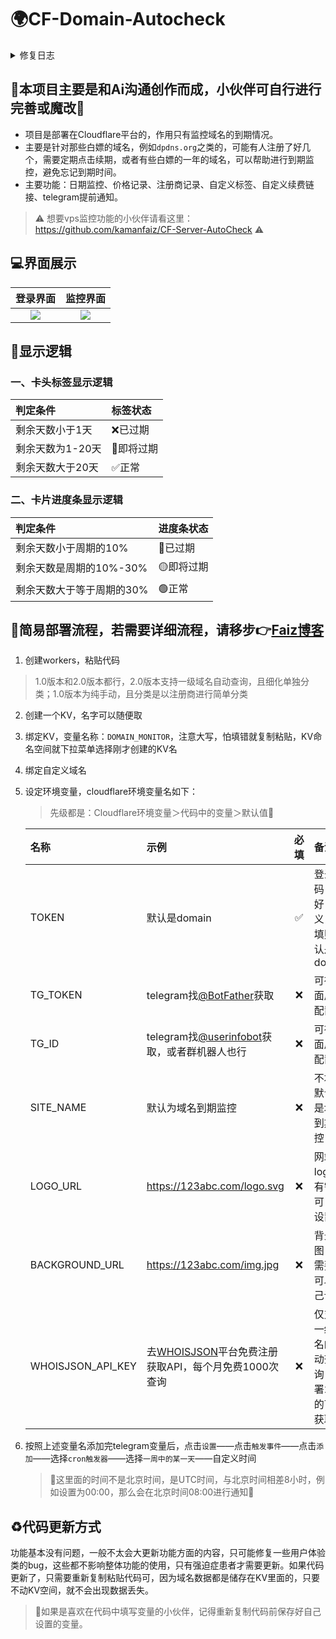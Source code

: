 # 🌍CF-Domain-Autocheck

<details>
    <summary>修复日志</summary>
    🔲2025-08-29 <br>
    1.合并版本，鉴于新版本稳定了，删除老版的手动版本 <br>
    2.修复部署完后的配置导向界面提示信息 <br>
    3.删除pages部署逻辑，只支持workers部署，因为要用到cf的cron，workers比较方便 <br>
    <br>
    ☑️2025-08-29 <br>
    1.添加了whoisjson的api，支持一级域名自动查询信息并填写 <br>
    2.优化分类功能，单独设立分类管理功能 <br>
    3.增添统计功能，可以显示分类数量以及分类下的域名数量 <br>
    4.整合telegram多条信息为一条 <br>
    <br>
    ☑️2025-08-13 <br>
    1.修复到期日期会根据用户输入的注册时间和续期周期自动计算 <br>
    2.修复清除续期后，到期日期自动回调 <br>
    <br>
    ☑️2025-08-06 <br>
    1.修复手机端背景图会依页面内容自动放大或缩小 <br>
    2.新增可自定义手机端背景图
</details>

## 🚨本项目主要是和Ai沟通创作而成，小伙伴可自行进行完善或魔改🚨

* 项目是部署在Cloudflare平台的，作用只有监控域名的到期情况。
* 主要是针对那些白嫖的域名，例如`dpdns.org`之类的，可能有人注册了好几个，需要定期点击续期，或者有些白嫖的一年的域名，可以帮助进行到期监控，避免忘记到期时间。
* 主要功能：日期监控、价格记录、注册商记录、自定义标签、自定义续费链接、telegram提前通知。
> ⚠️ 想要vps监控功能的小伙伴请看这里：https://github.com/kamanfaiz/CF-Server-AutoCheck ⚠️

## 💻界面展示
|                                 登录界面                                  |                             监控界面                             |
|:-------------------------------------------------------------------------:|:----------------------------------------------------------------:|
| ![](https://imgr2.952536.xyz/Hexo/Article/PixPin_2025-07-26_23-05-27.png) | ![](https://imgr2.952536.xyz/Hexo/Article/20250829173210152.png) |

## 📌显示逻辑
### 一、卡头标签显示逻辑
| 判定条件         | 标签状态   |
|:-----------------|:-----------|
| 剩余天数小于1天  | ❌已过期    |
| 剩余天数为1-20天 | 📢即将过期 |
| 剩余天数大于20天 | ✅正常      |

### 二、卡片进度条显示逻辑
| 判定条件                  | 进度条状态 |
|:--------------------------|:-----------|
| 剩余天数小于周期的10%     | 🔴已过期   |
| 剩余天数是周期的10%-30%   | 🟡即将过期 |
| 剩余天数大于等于周期的30% | 🟢正常     |

## 🚀简易部署流程，若需要详细流程，请移步👉[Faiz博客](https://blog.faiz.hidns.co/2025/07/26/Domain-AutoCheck%E5%9F%9F%E5%90%8D%E5%88%B0%E6%9C%9F%E7%9B%91%E6%8E%A7/)
1. 创建workers，粘贴代码
> 1.0版本和2.0版本都行，2.0版本支持一级域名自动查询，且细化单独分类；1.0版本为纯手动，且分类是以注册商进行简单分类
2. 创建一个KV，名字可以随便取
3. 绑定KV，变量名称：`DOMAIN_MONITOR`，注意大写，怕填错就复制粘贴，KV命名空间就下拉菜单选择刚才创建的KV名
4. 绑定自定义域名
5. 设定环境变量，cloudflare环境变量名如下：

    > 先级都是：Cloudflare环境变量＞代码中的变量＞默认值🚨

    | 名称              | 示例                                                                           | 必填 | 备注                                     |
    |:------------------|:-------------------------------------------------------------------------------|:----:|:-----------------------------------------|
    | TOKEN             | 默认是domain                                                                   |  ✅️   | 登录密码，最好自定义，不填则默认是domain |
    | TG_TOKEN          | telegram找[@BotFather](https://t.me/BotFather)获取                             |  ❌️   | 可在界面后端配置                         |
    | TG_ID             | telegram找[@userinfobot](https://t.me/userinfobot)获取，或者群机器人也行       |  ❌️   | 可在界面后端配置                         |
    | SITE_NAME         | 默认为域名到期监控                                                             |  ❌️   | 不填，默认就是域名到期监控               |
    | LOGO_URL          | https://123abc.com/logo.svg                                                    |  ❌️   | 网站logo，有需要可自行设置               |
    | BACKGROUND_URL    | https://123abc.com/img.jpg                                                     |  ❌️   | 背景图，有需要的可以自己设置             |
    | WHOISJSON_API_KEY | 去[WHOISJSON](https://whoisjson.com/)平台免费注册获取API，每个月免费1000次查询 |  ❌️   | 仅支持一级域名的自动查询，部署2.0的可以获取 |

6. 按照上述变量名添加完telegram变量后，点击`设置`——点击`触发事件`——点击`添加`——选择`cron触发器`——选择`一周中的某一天`——自定义时间
    > 🚨这里面的时间不是北京时间，是UTC时间，与北京时间相差8小时，例如设置为00:00，那么会在北京时间08:00进行通知🚨

## ♻️代码更新方式
功能基本没有问题，一般不太会大更新功能方面的内容，只可能修复一些用户体验类的bug，这些都不影响整体功能的使用，只有强迫症患者才需要更新。如果代码更新了，只需要重新复制粘贴代码可，因为域名数据都是储存在KV里面的，只要不动KV空间，就不会出现数据丢失。
> 🚨如果是喜欢在代码中填写变量的小伙伴，记得重新复制代码前保存好自己设置的变量。
